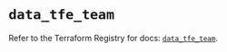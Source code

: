 # `data_tfe_team`

Refer to the Terraform Registry for docs: [`data_tfe_team`](https://registry.terraform.io/providers/hashicorp/tfe/0.53.0/docs/data-sources/team).
